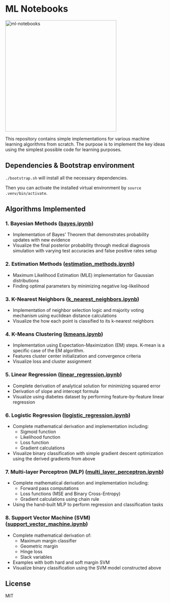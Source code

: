 # ML Notebooks

<img src="https://github.com/user-attachments/assets/9f57392a-8461-45cf-8fdd-c4735462cb62" alt="ml-notebooks" width="350"/>

This repository contains simple implementations for various machine learning algorithms from scratch.
The purpose is to implement the key ideas using the simplest possible code for learning purposes.

## Dependencies & Bootstrap environment
`./bootstrap.sh` will install all the necessary dependencies.

Then you can activate the installed virtual environment by `source .venv/bin/activate`.

## Algorithms Implemented

### 1. Bayesian Methods ([bayes.ipynb](https://github.com/workofart/ml-notebooks/blob/main/notebooks/bayes.ipynb))
- Implementation of Bayes' Theorem that demonstrates probability updates with new evidence
- Visualize the final posterior probability through medical diagnosis simulation with varying test accuracies and false positive rates setup

### 2. Estimation Methods ([estimation_methods.ipynb](https://github.com/workofart/ml-notebooks/blob/main/notebooks/estimation_methods.ipynb))
- Maximum Likelihood Estimation (MLE) implementation for Gaussian distributions
- Finding optimal parameters by minimizing negative log-likelihood

### 3. K-Nearest Neighbors ([k_nearest_neighbors.ipynb](https://github.com/workofart/ml-notebooks/blob/main/notebooks/k_nearest_neighbors.ipynb))
- Implementation of neighbor selection logic and majority voting mechanism using euclidean distance calculations
- Visualize the how each point is classified to its k-nearest neighbors

### 4. K-Means Clustering ([kmeans.ipynb](https://github.com/workofart/ml-notebooks/blob/main/notebooks/kmeans.ipynb))
- Implementation using Expectation-Maximization (EM) steps. K-mean is a specific case of the EM algorithm.
- Features cluster center initialization and convergence criteria
- Visualize loss and cluster assignment

### 5. Linear Regression ([linear_regression.ipynb](https://github.com/workofart/ml-notebooks/blob/main/notebooks/linear_regression.ipynb))
- Complete derivation of analytical solution for minimizing squared error
- Derivation of slope and intercept formula
- Visualize using diabetes dataset by performing feature-by-feature linear regression

### 6. Logistic Regression ([logistic_regression.ipynb](https://github.com/workofart/ml-notebooks/blob/main/notebooks/logistic_regression.ipynb))
- Complete mathematical derivation and implementation including:
  - Sigmoid function
  - Likelihood function
  - Loss function
  - Gradient calculations
- Visualize binary classification with simple gradient descent optimization using the derived gradients from above

### 7. Multi-layer Perceptron (MLP) ([multi_layer_perceptron.ipynb](https://github.com/workofart/ml-notebooks/blob/main/notebooks/multi_layer_perceptron.ipynb))
- Complete mathematical derivation and implementation including:
  - Forward pass computations
  - Loss functions (MSE and Binary Cross-Entropy)
  - Gradient calculations using chain rule
- Using the hand-built MLP to perform regression and classification tasks

### 8. Support Vector Machine (SVM) ([support_vector_machine.ipynb](https://github.com/workofart/ml-notebooks/blob/main/notebooks/support_vector_machine.ipynb))
- Complete mathematical derivation of:
  - Maximum margin classifier
  - Geometric margin
  - Hinge loss
  - Slack variables
- Examples with both hard and soft margin SVM
- Visualize binary classification using the SVM model constructed above

## License
MIT
